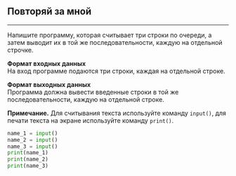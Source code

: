 ## Повторяй за мной
----------------

Напишите программу, которая считывает три строки по очереди, а затем выводит их в той же последовательности, каждую на отдельной строчке.

**Формат входных данных**  
На вход программе подаются три строки, каждая на отдельной строке.

**Формат выходных данных**  
Программа должна вывести введенные строки в той же последовательности, каждую на отдельной строке.

**Примечание.** Для считывания текста используйте команду `input()`, для печати текста на экране используйте команду `print()`.

```python
name_1 = input()
name_2 = input()
name_3 = input()
print(name_1)
print(name_2)
print(name_3)
```